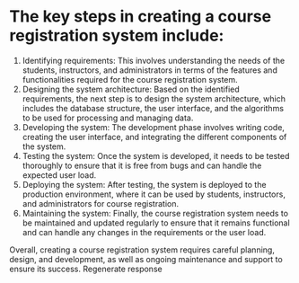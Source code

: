 # The key steps in creating a course registration system include:


1.	Identifying requirements: This involves understanding the needs of the students, instructors, and administrators in terms of the features and functionalities required for the course registration system.
2.	Designing the system architecture: Based on the identified requirements, the next step is to design the system architecture, which includes the database structure, the user interface, and the algorithms to be used for processing and managing data.
3.	Developing the system: The development phase involves writing code, creating the user interface, and integrating the different components of the system.
4.	Testing the system: Once the system is developed, it needs to be tested thoroughly to ensure that it is free from bugs and can handle the expected user load.
5.	Deploying the system: After testing, the system is deployed to the production environment, where it can be used by students, instructors, and administrators for course registration.
6.	Maintaining the system: Finally, the course registration system needs to be maintained and updated regularly to ensure that it remains functional and can handle any changes in the requirements or the user load.


Overall, creating a course registration system requires careful planning, design, and development, as well as ongoing maintenance and support to ensure its success.
Regenerate response

